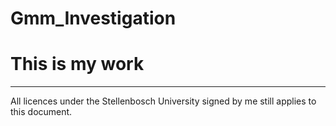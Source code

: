 Gmm_Investigation
=================

# This is my work
---
All licences under the Stellenbosch University signed by me still applies to this document.
